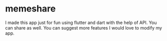 # memeshare
I made this app just for fun using flutter and dart with the help of API.
You can share as well.
You can suggest more features I would love to modify my app.
